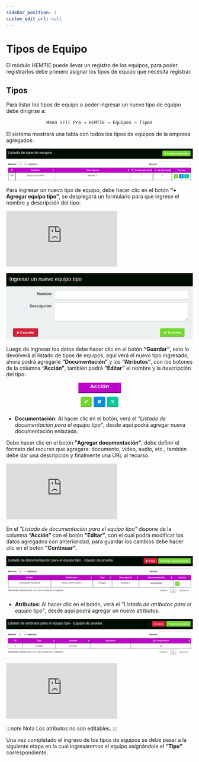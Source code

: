 ```yaml
---
sidebar_position: 1
custom_edit_url: null
---
```

# Tipos de Equipo
El módulo HEMTIE puede llevar un registro de los equipos, para poder registrarlos debe primero asignar los tipos de equipo que necesita registrar.

## Tipos
Para listar los tipos de equipo o poder ingresar un nuevo tipo de equipo debe dirigirse a: 

<div align="center">

```bash
Menú SFTI Pro → HEMTIE → Equipos → Tipos
```
</div>

El sistema mostrará una tabla con todos los tipos de equipos de la empresa agregados:

<div align="center">

![inicio](/img/img_manual/img_hemtie_equipo/2023-08-29_14-40.png)

</div>

Para ingresar un nuevo tipo de equipo, debe hacer clic en el botón **“+ Agregar equipo tipo”**, se desplegará un formulario para que ingrese el nombre y descripción del tipo:

<div class="video-responsive">

<iframe src="https://www.youtube.com/embed/VHWAf_WXIVA/?rel=0" title="YouTube video player" frameborder="0" allow="accelerometer; autoplay; clipboard-write; encrypted-media; gyroscope; picture-in-picture; web-share" allowfullscreen></iframe>

</div>

<div align="center">

![agregar](/img/img_manual/img_hemtie_equipo/2023-08-29_14-41.png)

</div>

Luego de ingresar los datos debe hacer clic en el botón **“Guardar”**, esto lo devolverá al listado de tipos de equipos, aquí verá el nuevo tipo ingresado, ahora podrá agregarle **“Documentación”** y los **“Atributos”**, con los botones de la columna **“Acción”**, también podrá **“Editar”** el nombre y la descripción del tipo:

<div align="center">

![botones](/img/img_manual/img_hemtie_equipo/2023-08-29_14-42.png)

</div>


* **Documentación**: Al hacer clic en el botón, verá el _"Listado de documentación para el equipo tipo"_, desde aquí podrá agregar nueva documentación enlazada.


Debe hacer clic en el botón **"Agregar documentación"**, debe definir el formato del recurso que agregara: documento, video, audio, etc., también debe dar una descripción y finalmente una URL al recurso.

<div class="video-responsive">

<iframe src="https://www.youtube.com/embed/GxkzGCB2eeg/?rel=0" title="YouTube video player" frameborder="0" allow="accelerometer; autoplay; clipboard-write; encrypted-media; gyroscope; picture-in-picture; web-share" allowfullscreen></iframe>

</div>

En el _"Listado de documentación para el equipo tipo"_ dispone de la columna **“Acción”** con el botón **“Editar”**, con el cual podrá modificar los datos agregados con anterioridad, para guardar los cambios debe hacer clic en el botón **"Continuar"**.

<div align="center">

![Editar documentación](/img/img_manual/img_hemtie_equipo/2023-08-29_14-50.png)

</div>

* **Atributos**: Al hacer clic en el botón, verá el _"Listado de atributos para el equipo tipo"_, desde aquí podrá agregar un nuevo atributos.

<div align="center">

![Atributos](/img/img_manual/img_hemtie_equipo/2023-08-29_14-51.png)

</div>


<div class="video-responsive">

<iframe src="https://www.youtube.com/embed/5po9WWHvLIU/?rel=0" title="YouTube video player" frameborder="0" allow="accelerometer; autoplay; clipboard-write; encrypted-media; gyroscope; picture-in-picture; web-share" allowfullscreen></iframe>

</div>


:::note Nota
Los atributos no son editables.
:::

Una vez completado el ingreso de los tipos de equipos se debe pasar a la siguiente etapa en la cual ingresaremos el equipo asignándole el **“Tipo”** correspondiente.